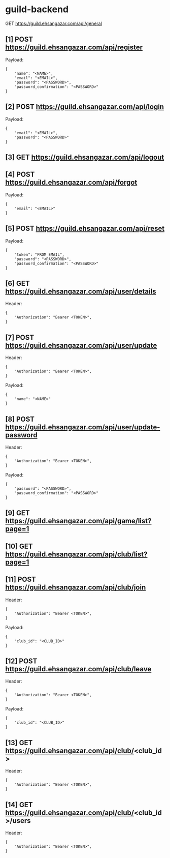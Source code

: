 # guild-backend


GET https://guild.ehsangazar.com/api/general

## [1] POST https://guild.ehsangazar.com/api/register

Payload:
```
{
    "name": "<NAME>",
    "email": "<EMAIL>",
    "password": "<PASSWORD>",
    "password_confirmation": "<PASSWORD>"
}
```

## [2] POST https://guild.ehsangazar.com/api/login

Payload:
```
{
    "email": "<EMAIL>",
    "password": "<PASSWORD>"
}

```

## [3] GET https://guild.ehsangazar.com/api/logout

## [4] POST https://guild.ehsangazar.com/api/forgot

Payload:
```
{
    "email": "<EMAIL>"
}

```

## [5] POST https://guild.ehsangazar.com/api/reset

Payload:
```
{
    "token": "FROM EMAIL",
    "password": "<PASSWORD>",
    "password_confirmation": "<PASSWORD>"
}

```

## [6] GET https://guild.ehsangazar.com/api/user/details
Header:
```
{
    "Authorization": "Bearer <TOKEN>",
}

```

## [7] POST https://guild.ehsangazar.com/api/user/update
Header:
```
{
    "Authorization": "Bearer <TOKEN>",
}

```
Payload:
```
{
    "name": "<NAME>"
}

```

## [8] POST https://guild.ehsangazar.com/api/user/update-password
Header:
```
{
    "Authorization": "Bearer <TOKEN>",
}

```
Payload:
```
{
    "password": "<PASSWORD>",
    "password_confirmation": "<PASSWORD>"
}

```

## [9] GET https://guild.ehsangazar.com/api/game/list?page=1

## [10] GET https://guild.ehsangazar.com/api/club/list?page=1

## [11] POST https://guild.ehsangazar.com/api/club/join
Header:
```
{
    "Authorization": "Bearer <TOKEN>",
}

```
Payload:
```
{
    "club_id": "<CLUB_ID>"
}
```

## [12] POST https://guild.ehsangazar.com/api/club/leave
Header:
```
{
    "Authorization": "Bearer <TOKEN>",
}
```
Payload:
```
{
    "club_id": "<CLUB_ID>"
}
```

## [13] GET https://guild.ehsangazar.com/api/club/<club_id>
Header:
```
{
    "Authorization": "Bearer <TOKEN>",
}
```

## [14] GET https://guild.ehsangazar.com/api/club/<club_id>/users
Header:
```
{
    "Authorization": "Bearer <TOKEN>",
}
```

